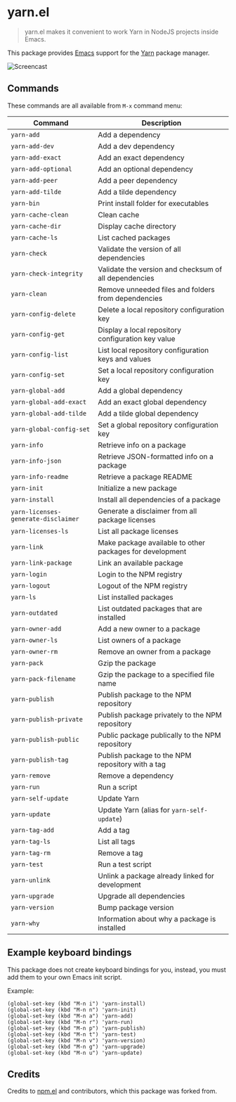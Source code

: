 # yarn.el

> yarn.el makes it convenient to work Yarn in NodeJS projects inside Emacs.

This package provides [Emacs][emacs] support for the [Yarn][yarn] package manager.

![Screencast][screencast]


## Commands

These commands are all available from `M-x` command menu:

| Command                             | Description                                              |
|-------------------------------------|----------------------------------------------------------|
| `yarn-add`                          | Add a dependency                                         |
| `yarn-add-dev`                      | Add a dev dependency                                     |
| `yarn-add-exact`                    | Add an exact dependency                                  |
| `yarn-add-optional`                 | Add an optional dependency                               |
| `yarn-add-peer`                     | Add a peer dependency                                    |
| `yarn-add-tilde`                    | Add a tilde dependency                                   |
| `yarn-bin`                          | Print install folder for executables                     |
| `yarn-cache-clean`                  | Clean cache                                              |
| `yarn-cache-dir`                    | Display cache directory                                  |
| `yarn-cache-ls`                     | List cached packages                                     |
| `yarn-check`                        | Validate the version of all dependencies                 |
| `yarn-check-integrity`              | Validate the version and checksum of all dependencies    |
| `yarn-clean`                        | Remove unneeded files and folders from dependencies      |
| `yarn-config-delete`                | Delete a local repository configuration key              |
| `yarn-config-get`                   | Display a local repository configuration key value       |
| `yarn-config-list`                  | List local repository configuration keys and values      |
| `yarn-config-set`                   | Set a local repository configuration key                 |
| `yarn-global-add`                   | Add a global dependency                                  |
| `yarn-global-add-exact`             | Add an exact global dependency                           |
| `yarn-global-add-tilde`             | Add a tilde global dependency                            |
| `yarn-global-config-set`            | Set a global repository configuration key                |
| `yarn-info`                         | Retrieve info on a package                               |
| `yarn-info-json`                    | Retrieve JSON-formatted info on a package                |
| `yarn-info-readme`                  | Retrieve a package README                                |
| `yarn-init`                         | Initialize a new package                                 |
| `yarn-install`                      | Install all dependencies of a package                    |
| `yarn-licenses-generate-disclaimer` | Generate a disclaimer from all package licenses          |
| `yarn-licenses-ls`                  | List all package licenses                                |
| `yarn-link`                         | Make package available to other packages for development |
| `yarn-link-package`                 | Link an available package                                |
| `yarn-login`                        | Login to the NPM registry                                |
| `yarn-logout`                       | Logout of the NPM registry                               |
| `yarn-ls`                           | List installed packages                                  |
| `yarn-outdated`                     | List outdated packages that are installed                |
| `yarn-owner-add`                    | Add a new owner to a package                             |
| `yarn-owner-ls`                     | List owners of a package                                 |
| `yarn-owner-rm`                     | Remove an owner from a package                           |
| `yarn-pack`                         | Gzip the package                                         |
| `yarn-pack-filename`                | Gzip the package to a specified file name                |
| `yarn-publish`                      | Publish package to the NPM repository                    |
| `yarn-publish-private`              | Publish package privately to the NPM repository          |
| `yarn-publish-public`               | Public package publically to the NPM repository          |
| `yarn-publish-tag`                  | Publish package to the NPM repository with a tag         |
| `yarn-remove`                       | Remove a dependency                                      |
| `yarn-run`                          | Run a script                                             |
| `yarn-self-update`                  | Update Yarn                                              |
| `yarn-update`                       | Update Yarn (alias for `yarn-self-update`)               |
| `yarn-tag-add`                      | Add a tag                                                |
| `yarn-tag-ls`                       | List all tags                                            |
| `yarn-tag-rm`                       | Remove a tag                                             |
| `yarn-test`                         | Run a test script                                        |
| `yarn-unlink`                       | Unlink a package already linked for development          |
| `yarn-upgrade`                      | Upgrade all dependencies                                 |
| `yarn-version`                      | Bump package version                                     |
| `yarn-why`                          | Information about why a package is installed             |


## Example keyboard bindings

This package does not create keyboard bindings for you, instead, you must add them to your own Emacs init script.

Example:

```elisp
(global-set-key (kbd "M-n i") 'yarn-install)
(global-set-key (kbd "M-n n") 'yarn-init)
(global-set-key (kbd "M-n a") 'yarn-add)
(global-set-key (kbd "M-n r") 'yarn-run)
(global-set-key (kbd "M-n p") 'yarn-publish)
(global-set-key (kbd "M-n t") 'yarn-test)
(global-set-key (kbd "M-n v") 'yarn-version)
(global-set-key (kbd "M-n g") 'yarn-upgrade)
(global-set-key (kbd "M-n u") 'yarn-update)
```


## Credits

Credits to [npm.el][npm.el] and contributors, which this package was forked from.


[emacs]: https://www.gnu.org/software/emacs
[yarn]: https://yarnpkg.com
[screencast]: https://dl.dropboxusercontent.com/u/15438741/yarn-el-demo.gif
[npm.el]: https://github.com/azer/npm.el
